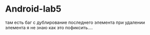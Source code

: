 # Android-lab5
там есть баг с дублирование последнего элемента при удалении элемента
я не знаю как это пофиксить....
